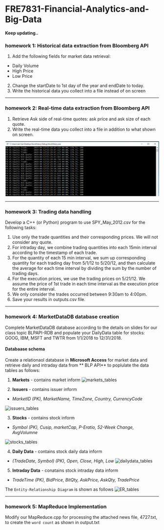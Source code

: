 # FRE7831-Financial-Analytics-and-Big-Data

**Keep updating..**

### homework 1: Historical data extraction from Bloomberg API
1. Add the following fields for market data retrieval:
  + Daily Volume
  + High Price
  + Low Price
2. Change the startDate to 1st day of the year and endDate to today.
3. Write the historical data you collect into a file instead of on screen
---------------------------------

### homework 2: Real-time data extraction from Bloomberg API
1. Retrieve Ask side of real-time quotes: ask price and ask size of each quote.
2. Write the real-time data you collect into a file in addition to what shown on screen.

![realtime data](images/realtime.PNG)

----------------------------------
### homework 3: Trading data handling 
Develop a C++ (or Python) program to use SPY_May_2012.csv for the following tasks:
1. Use only the trade quantities and their corresponding prices. We will not consider any quote.
2. For intraday day, we combine trading quantities into each 15min interval according to the timestamp of each trade.
3. For the quantity of each 15 min interval, we sum up corresponding quantity for each trading day from 5/1/12 to 5/20/12, and then calculate the average for each time interval by dividing the sum by the number of trading days.
4. For the execution prices, we use the trading prices on 5/21/12. We assume the price of 1st trade in each time interval as the execution price for the entire interval.
5. We only consider the trades occurred between 9:30am to 4:00pm.
6. Save your results in outputs.csv file.

----------------------------------
### homework 4: MarketDataDB database creation
Complete MarketDataDB database according to the details on slides for our class topic BLPAPI-RDB and populate your DailyData table for stocks: GOOG, IBM, MSFT and TWTR from 1/1/2018 to 12/31/2018. 

#### Databaase schema

Create a relationaol database in **Microsoft Access** for market data and retrieve daily and intraday data from ** BLP API** to poplulate the data tables as follows:
1. **Markets** - contains market inform
![markets_tables](images/markets.PNG)

2. **Issuers** - contains issuer inform
+ *MarketID (PK), MarketName, TimeZone, Country, CurrencyCode*

![issuers_tables](images/issuers.PNG)

3. **Stocks** - contains stock inform
+ *Symbol (PK), Cusip, marketCap, P-Eratio, 52-Week Change, AvgVolumne*

![stocks_tables](images/stocks.PNG)

4. **Daily Data** - contains stock daily data inform 
+ *(TradeDate, Symbol) (PK), Open, Close, High, Low*
![dailydata_tables](images/dailydata.PNG)


5. **Intraday Data** - conatains stock intraday data inform 
+ *TradeTime (PK), BidPrice, BitQty, AskPrice, AskQty, TradePrice*

The `Entity-Relationship Diagram` is shown as follows 
![ER_tables](images/ER.PNG)

----------------------------------
### homework 5: MapReduce Implementation 
Modify our MapReduce.cpp for processing the attached news file, 4727.txt, to create the `word count` as shown in output.txt
